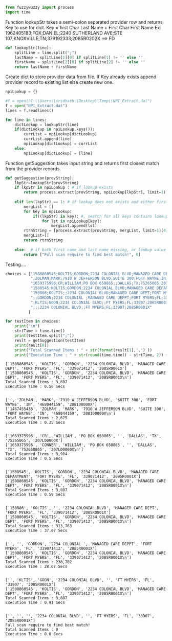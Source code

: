 

```python
from fuzzywuzzy import process
import time
```

Function lookupStr takes a semi-colon separated provider row and returns Key to use for dict. 
Key = first Char Last Name + First Char First Name
Ex: 1962405183;FOX;DANIEL;2240 SUTHERLAND AVE;STE 107;KNOXVILLE;TN;379192333;2085R0202X ==> FD


```python
def lookupStr(line):
    splitLine = line.split(";")
    lastName = splitLine[1][0] if splitLine[1] != '' else ''
    firstName = splitLine[2][0] if splitLine[2] != '' else ''
    return lastName + firstName
```

Create  dict to store provider data from file. 
If Key already exists append provider record to existing list else create new one.


```python
npiLookup = {}

#f = open("C:\\Users\\sridharh\\Desktop\\Temp\\NPI_Extract.dat")
f = open("NPI_Extract.dat")
lines = f.readlines()

for line in lines:
    dictLookup = lookupStr(line)
    if(dictLookup in npiLookup.keys()):
        currList = npiLookup[dictLookup]
        currList.append(line)
        npiLookup[dictLookup] = currList
    else:
        npiLookup[dictLookup] = [line]
```

Function getSuggestion takes input string and returns first closest match from the provider records.


```python
def getSuggestion(provString):
    lkpStr=lookupStr(provString)
    if lkpStr in npiLookup : # if lookup exists
        return process.extract(provString, npiLookup[lkpStr], limit=1)[0][0].split(";") , len(npiLookup[lkpStr])
    
    elif len(lkpStr) == 1: # if lookup does not exists and either first name or last name missing
        mergList = []
        for key in npiLookup:
            if((lkpStr) in key): #, search for all keys contains lookup string
                for lst in npiLookup[key]:
                    mergList.append(lst)
        rtrnString = [process.extract(provString, mergList, limit=1)[0][0].split(";"), len(mergList)]
        mergList=[]
        return rtrnString
    
    else:  # if both first name and last name missing, or lookup value not in key 
        return ["Full scan require to find best match!", 0]
```

Testing....


```python
choices = ["1508860545;KOLTIS;GORDON;2234 COLONIAL BLVD;MANAGED CARE DEPT;FORT MYERS;FL;339071412;2085R0001X",
           ";ZOLMAN;MARK;7910 W JEFFERSON BLVD;SUITE 300;FORT WAYNE;IN;468044159;208100000X",
           "1659375996;CR;WILLIAM;PO BOX 650865;;DALLAS;TX;75265065;207L00000X",
           "1508545;KOLTIS;GORDON;2234 COLONIAL BLVD;MANAGED CARE DEPARTMENT;FORT MYERS;FL;339071412;2085R0001X",
           "150886;KOLTIS;;2234 COLONIAL BLVD;MANAGED CARE DEPT;FORT MYERS;FL;339071412;2085R0001X",
           ";;GORDON;2234 COLONIAL ;MANAGED CARE DEPPT;FORT MYERS;FL;339071412;2085R0001X",
           ";KLTIS;GODN;2234 COLONIAL BLVD;;FT MYERS;FL;33907;2085R0001X",
           ";;;2234 COLONIAL BLVD;;FT MYERS;FL;33907;2085R0001X"
          ]

```


```python
for testItem in choices:
    print("\n")
    strtTime = time.time()
    print(testItem.split(";"))
    reslt = getSuggestion(testItem)
    print(reslt[0])
    print("Total Scanned Items : " + str(format(reslt[1],',') ))
    print("Execution Time : " + str(round(time.time() - strtTime, 2)) + " Secs" )

```

    
    
    ['1508860545', 'KOLTIS', 'GORDON', '2234 COLONIAL BLVD', 'MANAGED CARE DEPT', 'FORT MYERS', 'FL', '339071412', '2085R0001X']
    ['1508860545', 'KOLTIS', 'GORDON', '2234 COLONIAL BLVD', 'MANAGED CARE DEPT', 'FORT MYERS', 'FL', '339071412', '2085R0001X\n']
    Total Scanned Items : 3,807
    Execution Time : 0.56 Secs
    
    
    ['', 'ZOLMAN', 'MARK', '7910 W JEFFERSON BLVD', 'SUITE 300', 'FORT WAYNE', 'IN', '468044159', '208100000X']
    ['1467455436', 'ZOLMAN', 'MARK', '7910 W JEFFERSON BLVD', 'SUITE 300', 'FORT WAYNE', 'IN', '468044159', '208100000X\n']
    Total Scanned Items : 2,675
    Execution Time : 0.35 Secs
    
    
    ['1659375996', 'CR', 'WILLIAM', 'PO BOX 650865', '', 'DALLAS', 'TX', '75265065', '207L00000X']
    ['1659375996', 'CONNER', 'WILLIAM', 'PO BOX 650865', '', 'DALLAS', 'TX', '752650865', '207L00000X\n']
    Total Scanned Items : 3,904
    Execution Time : 0.5 Secs
    
    
    ['1508545', 'KOLTIS', 'GORDON', '2234 COLONIAL BLVD', 'MANAGED CARE DEPARTMENT', 'FORT MYERS', 'FL', '339071412', '2085R0001X']
    ['1508860545', 'KOLTIS', 'GORDON', '2234 COLONIAL BLVD', 'MANAGED CARE DEPT', 'FORT MYERS', 'FL', '339071412', '2085R0001X\n']
    Total Scanned Items : 3,807
    Execution Time : 0.59 Secs
    
    
    ['150886', 'KOLTIS', '', '2234 COLONIAL BLVD', 'MANAGED CARE DEPT', 'FORT MYERS', 'FL', '339071412', '2085R0001X']
    ['1508860545', 'KOLTIS', 'GORDON', '2234 COLONIAL BLVD', 'MANAGED CARE DEPT', 'FORT MYERS', 'FL', '339071412', '2085R0001X\n']
    Total Scanned Items : 313,763
    Execution Time : 37.67 Secs
    
    
    ['', '', 'GORDON', '2234 COLONIAL ', 'MANAGED CARE DEPPT', 'FORT MYERS', 'FL', '339071412', '2085R0001X']
    ['1508860545', 'KOLTIS', 'GORDON', '2234 COLONIAL BLVD', 'MANAGED CARE DEPT', 'FORT MYERS', 'FL', '339071412', '2085R0001X\n']
    Total Scanned Items : 230,702
    Execution Time : 28.67 Secs
    
    
    ['', 'KLTIS', 'GODN', '2234 COLONIAL BLVD', '', 'FT MYERS', 'FL', '33907', '2085R0001X']
    ['1508860545', 'KOLTIS', 'GORDON', '2234 COLONIAL BLVD', 'MANAGED CARE DEPT', 'FORT MYERS', 'FL', '339071412', '2085R0001X\n']
    Total Scanned Items : 3,807
    Execution Time : 0.91 Secs
    
    
    ['', '', '', '2234 COLONIAL BLVD', '', 'FT MYERS', 'FL', '33907', '2085R0001X']
    Full scan require to find best match!
    Total Scanned Items : 0
    Execution Time : 0.0 Secs
    
